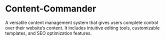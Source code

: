 # Content-Commander

A versatile content management system that gives users complete control over their website’s content. It includes intuitive editing tools, customizable templates, and SEO optimization features.
